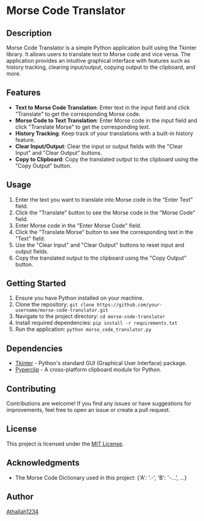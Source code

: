 # Morse Code Translator

## Description

Morse Code Translator is a simple Python application built using the Tkinter library. It allows users to translate text to Morse code and vice versa. The application provides an intuitive graphical interface with features such as history tracking, clearing input/output, copying output to the clipboard, and more.

## Features

- **Text to Morse Code Translation**: Enter text in the input field and click "Translate" to get the corresponding Morse code.
- **Morse Code to Text Translation**: Enter Morse code in the input field and click "Translate Morse" to get the corresponding text.
- **History Tracking**: Keep track of your translations with a built-in history feature.
- **Clear Input/Output**: Clear the input or output fields with the "Clear Input" and "Clear Output" buttons.
- **Copy to Clipboard**: Copy the translated output to the clipboard using the "Copy Output" button.

## Usage

1. Enter the text you want to translate into Morse code in the "Enter Text" field.
2. Click the "Translate" button to see the Morse code in the "Morse Code" field.
3. Enter Morse code in the "Enter Morse Code" field.
4. Click the "Translate Morse" button to see the corresponding text in the "Text" field.
5. Use the "Clear Input" and "Clear Output" buttons to reset input and output fields.
6. Copy the translated output to the clipboard using the "Copy Output" button.

## Getting Started

1. Ensure you have Python installed on your machine.
2. Clone the repository: `git clone https://github.com/your-username/morse-code-translator.git`
3. Navigate to the project directory: `cd morse-code-translator`
4. Install required dependencies: `pip install -r requirements.txt`
5. Run the application: `python morse_code_translator.py`

## Dependencies

- [Tkinter](https://docs.python.org/3/library/tkinter.html) - Python's standard GUI (Graphical User Interface) package.
- [Pyperclip](https://pypi.org/project/pyperclip/) - A cross-platform clipboard module for Python.

## Contributing

Contributions are welcome! If you find any issues or have suggestions for improvements, feel free to open an issue or create a pull request.

## License

This project is licensed under the [MIT License](LICENSE).

## Acknowledgments

- The Morse Code Dictionary used in this project: {'A': '.-', 'B': '-...', ...}

## Author

[Athallah1234](https://github.com/Athallah1234)

